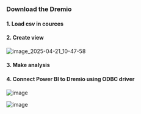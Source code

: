 ### Download the Dremio

#### 1. Load csv in cources
#### 2. Create view
![image_2025-04-21_10-47-58](https://github.com/user-attachments/assets/5fdea8dd-f721-44ab-8321-7759461a4dc7)

#### 3. Make analysis
#### 4. Connect Power BI to Dremio using ODBC driver
![image](https://github.com/user-attachments/assets/cd086a62-aa55-4d35-ba71-063f233f04c4)


![image](https://github.com/user-attachments/assets/4dca20d1-1763-40a9-a241-331759285fbc)

